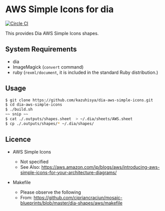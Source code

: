 # AWS Simple Icons for dia

[![Circle CI](https://circleci.com/gh/kazuhisya/dia-aws-simple-icons/tree/master.svg?style=shield)](https://circleci.com/gh/kazuhisya/dia-aws-simple-icons/tree/master)


This provides Dia AWS Simple Icons shapes.

## System Requirements

- dia
- ImageMagick (`convert` command)
- ruby (`rexml/document`, it is included in the standard Ruby distribution.)

## Usage


```bash
$ git clone https://github.com/kazuhisya/dia-aws-simple-icons.git
$ cd dia-aws-simple-icons
$ ./build.sh
~~ snip ~~
$ cat ./.outputs/shapes.sheet  > ~/.dia/sheets/AWS.sheet
$ cp ./.outputs/shapes/* ~/.dia/shapes/
```

## Licence

- AWS Simple Icons
    - Not specified
    - See Also: https://aws.amazon.com/jp/blogs/aws/introducing-aws-simple-icons-for-your-architecture-diagrams/

- Makefile
    - Please observe the following
    - From: https://github.com/cipriancraciun/mosaic-blueprints/blob/master/dia-shapes/aws/makefile
